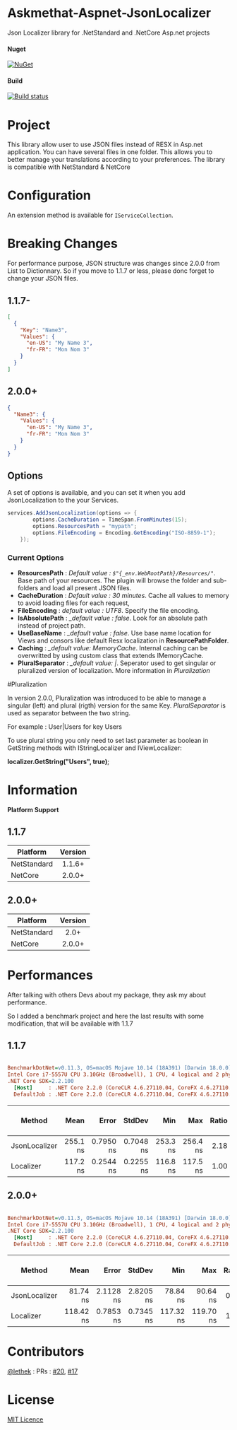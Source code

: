 # Askmethat-Aspnet-JsonLocalizer
Json Localizer library for .NetStandard and .NetCore Asp.net projects

#### Nuget
[![NuGet](https://img.shields.io/nuget/dt/Askmethat.Aspnet.JsonLocalizer.svg)](https://www.nuget.org/packages/Askmethat.Aspnet.JsonLocalizer)

#### Build

[![Build status](https://ci.appveyor.com/api/projects/status/gt8vg0e2f9gapr2d/branch/master?svg=true)](https://ci.appveyor.com/project/AlexTeixeira/askmethat-aspnet-jsonlocalizer/branch/master)

# Project

This library allow user to use JSON files instead of RESX in Asp.net application.
You can have several files in one folder. This allows you to better manage your translations according to your preferences.
The library is compatible with NetStandard & NetCore

# Configuration

An extension method is available for `IServiceCollection`.


# Breaking Changes

For performance purpose, JSON structure was changes since 2.0.0 from List to Dictionnary.
So if you move to 1.1.7 or less, please donc forget to change your JSON files.

## 1.1.7-

``` json
[
  {
    "Key": "Name3",
    "Values": {
      "en-US": "My Name 3",
      "fr-FR": "Mon Nom 3"
    }
  }
]
```

## 2.0.0+

``` json
{
  "Name3": {
    "Values": {
      "en-US": "My Name 3",
      "fr-FR": "Mon Nom 3"
    }
  }
}
```

## Options 

A set of options is available, and you can set it when you add JsonLocalization to the your Services.

``` cs
services.AddJsonLocalization(options => {
        options.CacheDuration = TimeSpan.FromMinutes(15);
        options.ResourcesPath = "mypath";
        options.FileEncoding = Encoding.GetEncoding("ISO-8859-1");
    });
```

### Current Options

- **ResourcesPath** : _Default value : `$"{_env.WebRootPath}/Resources/"`_.  Base path of your resources. The plugin will browse the folder and sub-folders and load all present JSON files.
- **CacheDuration** : _Default value : 30 minutes_. Cache all values to memory to avoid loading files for each request,
- **FileEncoding** : _default value : UTF8_. Specify the file encoding.
- **IsAbsolutePath** : *_default value : false*. Look for an absolute path instead of project path.
- **UseBaseName** : *_default value : false*. Use base name location for Views and consors like default Resx localization in **ResourcePathFolder**.
- **Caching** : *_default value: MemoryCache*. Internal caching can be overwritted by using custom class that extends IMemoryCache.
- **PluralSeparator** : *_default value: |*. Seperator used to get singular or pluralized version of localization. More information in *Pluralization*

#Pluralization

In version 2.0.0, Pluralization was introduced to be able to manage a singular (left) and plural (rigth) version for the same Key. *PluralSeparator* is used as separator between the two string.

For example : User|Users for key Users

To use plural string you only need to set last parameter as boolean in GetString methods 
with IStringLocalizer and IViewLocalizer:

**localizer.GetString("Users", true)**;

# Information

**Platform Support**

## 1.1.7

|Platform|Version|
| -------------------  | :------------------: |
|NetStandard|1.1.6+|
|NetCore|2.0.0+|

## 2.0.0+

|Platform|Version|
| -------------------  | :------------------: |
|NetStandard|2.0+|
|NetCore|2.0.0+|

# Performances

After talking with others Devs about my package, they ask my about performance.

So I added a benchmark project and here the last results with some modification, that will be available with 1.1.7

## 1.1.7

``` ini

BenchmarkDotNet=v0.11.3, OS=macOS Mojave 10.14 (18A391) [Darwin 18.0.0]
Intel Core i7-5557U CPU 3.10GHz (Broadwell), 1 CPU, 4 logical and 2 physical cores
.NET Core SDK=2.2.100
  [Host]     : .NET Core 2.2.0 (CoreCLR 4.6.27110.04, CoreFX 4.6.27110.04), 64bit RyuJIT  [AttachedDebugger]
  DefaultJob : .NET Core 2.2.0 (CoreCLR 4.6.27110.04, CoreFX 4.6.27110.04), 64bit RyuJIT


```
|        Method |     Mean |     Error |    StdDev |      Min |      Max | Ratio | Gen 0/1k Op | Gen 1/1k Op | Gen 2/1k Op | Allocated Memory/Op |
|-------------- |---------:|----------:|----------:|---------:|---------:|------:|------------:|------------:|------------:|--------------------:|
| JsonLocalizer | 255.1 ns | 0.7950 ns | 0.7048 ns | 253.3 ns | 256.4 ns |  2.18 |      0.0648 |           - |           - |               136 B |
|     Localizer | 117.2 ns | 0.2544 ns | 0.2255 ns | 116.8 ns | 117.5 ns |  1.00 |           - |           - |           - |                   - |


## 2.0.0+

``` ini

BenchmarkDotNet=v0.11.3, OS=macOS Mojave 10.14 (18A391) [Darwin 18.0.0]
Intel Core i7-5557U CPU 3.10GHz (Broadwell), 1 CPU, 4 logical and 2 physical cores
.NET Core SDK=2.2.100
  [Host]     : .NET Core 2.2.0 (CoreCLR 4.6.27110.04, CoreFX 4.6.27110.04), 64bit RyuJIT  [AttachedDebugger]
  DefaultJob : .NET Core 2.2.0 (CoreCLR 4.6.27110.04, CoreFX 4.6.27110.04), 64bit RyuJIT


```
|        Method |      Mean |     Error |    StdDev |       Min |       Max | Ratio | RatioSD | Gen 0/1k Op | Gen 1/1k Op | Gen 2/1k Op | Allocated Memory/Op |
|-------------- |----------:|----------:|----------:|----------:|----------:|------:|--------:|------------:|------------:|------------:|--------------------:|
| JsonLocalizer |  81.74 ns | 2.1128 ns | 2.8205 ns |  78.84 ns |  90.64 ns |  0.70 |    0.03 |      0.0228 |           - |           - |                48 B |
|     Localizer | 118.42 ns | 0.7853 ns | 0.7345 ns | 117.32 ns | 119.70 ns |  1.00 |    0.00 |           - |           - |           - |                   - |


# Contributors

[@lethek](https://github.com/lethek) : PRs : [#20](https://github.com/AlexTeixeira/Askmethat-Aspnet-JsonLocalizer/pull/20), [#17](https://github.com/AlexTeixeira/Askmethat-Aspnet-JsonLocalizer/pull/17)

# License

[MIT Licence](https://github.com/AlexTeixeira/Askmethat-Aspnet-JsonLocalizer/blob/master/LICENSE)
